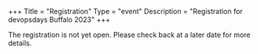 +++
Title = "Registration"
Type = "event"
Description = "Registration for devopsdays Buffalo 2023"
+++

<div style="width:100%; text-align:left;">
The registration is not yet open. Please check back at a later date for more details.
<!-- https://ti.to/devops-days-buffalo/2023 -->
</div></div>
</div>
